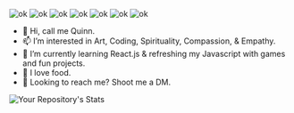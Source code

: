 ![ok](https://badgen.net/badge/:red/apple/apple?icon=apple&label)
![ok](https://badgen.net/badge/icon/vercel?icon=vercel&label)
![ok](https://badgen.net/badge/icon/bitcoin?icon=bitcoin&label)
![ok](https://badgen.net/badge/icon/discord?icon=discord&label)
![ok](https://badgen.net/badge/icon/visualstudio?icon=visualstudio&label)
![ok](https://badgen.net/badge/icon/typescript?icon=typescript&label)
![ok](https://badgen.net/badge/icon/twitter?icon=twitter&label)
- 🪬 Hi, call me Quinn.
- 📫 I’m interested in Art, Coding, Spirituality, Compassion, & Empathy.
- 🌱 I’m currently learning React.js & refreshing my Javascript with games and fun projects.
- 💞️ I love food.
- 👀 Looking to reach me? Shoot me a DM.

![Your Repository's Stats](https://github-readme-stats.vercel.app/api/top-langs/?username=Deviljhinn&theme=blue-green)



<!---
Deviljhinn/Deviljhinn is a ✨ special ✨ repository because its `README.md` (this file) appears on your GitHub profile.
You can click the Preview link to take a look at your changes.
--->

